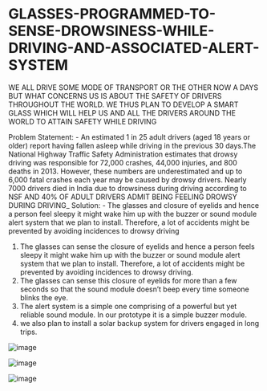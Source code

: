 # GLASSES-PROGRAMMED-TO-SENSE-DROWSINESS-WHILE-DRIVING-AND-ASSOCIATED-ALERT-SYSTEM
WE ALL DRIVE SOME MODE OF TRANSPORT OR THE OTHER NOW A DAYS BUT WHAT CONCERNS US IS ABOUT THE SAFETY OF DRIVERS THROUGHOUT THE WORLD. WE THUS PLAN TO DEVELOP A SMART GLASS WHICH WILL HELP US AND ALL THE DRIVERS AROUND THE WORLD TO ATTAIN SAFETY WHILE DRIVING


Problem Statement: - An estimated 1 in 25 adult drivers (aged 18 years or older) report having fallen asleep while driving in the previous 30 days.The National Highway Traffic Safety Administration estimates that drowsy driving was responsible for 72,000 crashes, 44,000 injuries, and 800 deaths in 2013. However, these numbers are underestimated and up to 6,000 fatal crashes each year may be caused by drowsy drivers.  Nearly 7000 drivers died in India due to drowsiness during driving according to NSF AND 40% OF ADULT DRIVERS ADMIT BEING FEELING DROWSY DURING DRIVING_
Solution: -
The glasses and closure of eyelids and hence a person feel sleepy it might wake him up with the buzzer or sound module alert system that we plan to install. Therefore, a lot of accidents might be prevented by avoiding incidences to drowsy driving 

1. The glasses can sense the closure of eyelids and hence a person feels sleepy it might wake him up with the buzzer or sound module alert system that we plan to install. Therefore, a lot of accidents might be prevented by avoiding incidences to drowsy driving.
2. The glasses can sense this closure of eyelids for more than a few seconds so that the sound module doesn’t beep every time someone blinks the eye.
3. The alert system is a simple one comprising of a
powerful but yet reliable sound module. In our prototype it is a simple buzzer module.
4. we also plan to install a solar backup system for drivers engaged in long trips.



![image](https://user-images.githubusercontent.com/72214531/135224847-d892ffd0-d8bf-4496-9a8f-6df747723577.png)


![image](https://user-images.githubusercontent.com/72214531/135226085-dc2994e3-ba92-495a-bebb-13fca3c31a60.png)


![image](https://user-images.githubusercontent.com/72214531/135226163-fa80b623-5c25-4257-939c-cb9254585d65.png)
